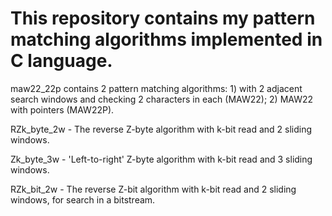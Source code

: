 # This repository contains my pattern matching algorithms implemented in C language.

maw22_22p contains 2 pattern matching algorithms: 1) with 2 adjacent search windows and checking 2 characters in each (MAW22); 2) MAW22 with pointers (MAW22P).

RZk_byte_2w - The reverse Z-byte algorithm with k-bit read and 2 sliding windows.

Zk_byte_3w - 'Left-to-right' Z-byte algorithm with k-bit read and 3 sliding windows.

RZk_bit_2w - The reverse Z-bit algorithm with k-bit read and 2 sliding windows, for search in a bitstream.
